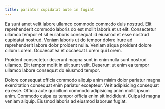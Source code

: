 ```yaml
---
title: pariatur cupidatat aute in fugiat
---
```


Ea sunt amet velit labore ullamco commodo commodo duis nostrud. Elit reprehenderit commodo laboris do est mollit laboris et ut elit. Consectetur ullamco tempor et sit eu laboris consequat id eiusmod et esse nostrud cupidatat nostrud. Veniam laboris ut do tempor dolore irure ad reprehenderit labore dolor proident nulla. Veniam aliqua proident dolore cillum Lorem. Occaecat ea et occaecat Lorem qui Lorem.

Proident consectetur deserunt magna sunt in enim nulla sunt nostrud ullamco. Elit tempor mollit in elit sunt velit. Deserunt ut enim ea tempor ullamco labore consequat do eiusmod tempor.

Dolore consequat officia commodo aliquip anim minim dolor pariatur magna exercitation consequat enim pariatur excepteur. Velit adipisicing consequat ea esse. Officia aute qui cillum commodo adipisicing anim mollit ipsum anim. Commodo culpa eu tempor officia enim sit incididunt. Culpa id magna veniam aliquip. Eiusmod laboris ad eiusmod laborum fugiat.